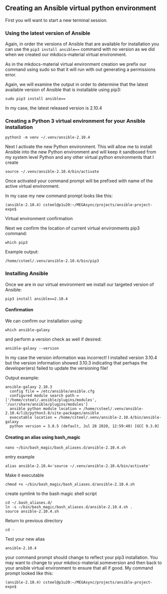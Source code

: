 ## Creating an Ansible virtual python environment

First you will want to start a new terminal session.

### Using the latest version of Ansible

Again, in order the versions of Ansible that are available for installation you can use the `pip3 install ansible==` command with no version as we did when we created our mkdocs-material virtual environment.

As in the mkdocs-material virtual environment creation we prefix our command using sudo so that it will run with out generating a permissions error.

Again, we will examine the output in order to determine that the latest available version of Ansible that is installable using pip3: 

```shell
sudo pip3 install ansible==
```

In my case, the latest released version is 2.10.4

### Creating a Python 3 virtual environment for your Ansible installation

```shell
python3 -m venv ~/.venv/ansible-2.10.4
```

Next I activate the new Python environment. This will allow me to install Ansible into the new Python environment and will keep it sandboxed from my system level Python and any other virtual python environments that I create

```shell
source ~/.venv/ansible-2.10.4/bin/activate
```

Once activated your command prompt will be prefixed with name of the active virtual environment.

In my case my new command prompt looks like this:

```shell
(ansible-2.10.4) csteel@p1u20:~/MEGAsync/projects/ansible-project-expo$ 
```

Virtual environment confirmation

Next we confirm the location of current virtual environments pip3 command:

```shell
which pip3
```

Example output:

```shell
/home/csteel/.venv/ansible-2.10.4/bin/pip3
```

### Installing Ansible

Once we are in our virtual environment we install our targeted version of Ansible:

```shell
pip3 install ansible==2.10.4
```

#### Confirmation

We can confirm our installation using:

```shell
which ansible-galaxy
```

and perform a version check as well if desired:

```shell
ansible-galaxy --version
```

In my case the version information was incorrect! I installed version 3.10.4 but the version information showed 3.10.3 indicating that perhaps the developer(ers) failed to update the versioning file! 

Output example:

```shell
ansible-galaxy 2.10.3
  config file = /etc/ansible/ansible.cfg
  configured module search path = ['/home/csteel/.ansible/plugins/modules', '/usr/share/ansible/plugins/modules']
  ansible python module location = /home/csteel/.venv/ansible-2.10.4/lib/python3.8/site-packages/ansible
  executable location = /home/csteel/.venv/ansible-2.10.4/bin/ansible-galaxy
  python version = 3.8.5 (default, Jul 28 2020, 12:59:40) [GCC 9.3.0]
```

#### Creating an alias using bash_magic

```shell
nano ~/bin/bash_magic/bash_aliases.d/ansible-2.10.4.sh
```

entry example

```shell
alias ansible-2.10.4='source ~/.venv/ansible-2.10.4/bin/activate'
```

Make it executable

```shell
chmod +x ~/bin/bash_magic/bash_aliases.d/ansible-2.10.4.sh
```

create symlink to the bash magic shell script

```shell
cd ~/.bash_aliases.d/
ln -s ~/bin/bash_magic/bash_aliases.d/ansible-2.10.4.sh .
source ansible-2.10.4.sh
```

Return to previous directory

```shell
cd -
```

Test your new alias

```shell
ansible-2.10.4
```

your command prompt should change to reflect your pip3 installation. You may want to change to your mkdocs-material.someversion and then back to your ansible virtual environment to ensure that all if good. My command prompt looked like this:

```shell
(ansible-2.10.4) csteel@p1u20:~/MEGAsync/projects/ansible-project-expo$ 
```

